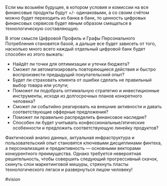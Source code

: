 
Если мы возьмём будущее, в котором условия и комиссии на все финансовые продукты будут +/- одинаковыми, а со своим счётом можно будет переходить из банка в банк, то ценность цифровых финансовых сервисов будет явным образом смещаться в технологическую составляющую.

В этом смысле Цифровой Профиль и Графы Персонального Потребления становятся базой, а дальше все будет зависеть от того, насколько много всего каждый отдельный цифровой банк будет способен из этого выжать:
- Найдёт ли точки для оптимизации и утечки бюджета?
- Сможет ли автоматизировать повторяющиеся действия и быстро воспроизвести предыдущий покупательский опыт?
- Будет ли страховать клиента от ошибки сделать не правильный выбор товара или услуги;
- Поможет ли подобрать оптимальную стратегию и инвестиционные инструменты, исходя из долгосрочных планов конкретного человека?
- Сможет ли событийно реагировать на внешние активности и давать соответствующие офферные предложения?
- Поможет ли правильно распределить финансовое наследие?
- Способен ли будет учитывать конфессиональные/этические особенности и предложить соответствующую линейку продуктов?

Фактический анализ данных, актуальная инфраструктура и пользовательский опыт становятся ключевыми дисциплинами финтеха, а персонализация и предиктивность — основными векторами конкурентного преимущества. Однако требуется невероятная решительность, чтобы совершить следующий прогрессивный скачок, скинуть слои маркетинговой мишуры, стряхнуть пласты технологического легаси и развернуться лицом человеку!

#vision 